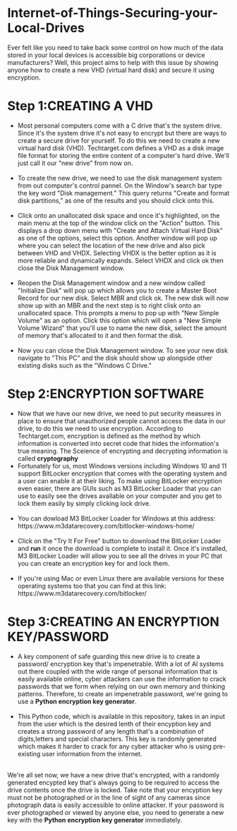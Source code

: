 # Internet-of-Things-Securing-your-Local-Drives
Ever felt like you need to take back some control on how much of the data stored in your local devices is accessible big corporations or device manufacturers? Well, this project aims to help with this issue by showing anyone how to create a new VHD (virtual hard disk) and secure it using encryption.

<h1>Step 1:CREATING A VHD</h1>
<ul>
<li>Most personal computers come with a C drive that's the system drive. Since it's the system drive it's not easy to encrypt but there are ways to create a secure drive for yourself. To do this  we need to create a new virtual hard  disk (VHD).
Techtarget.com defines a VHD as a disk image file format for storing the entire content of a computer's hard drive. We'll just call it our "new drive" from now on.<br></li>
<br><li>To create the new drive, we need to use the disk management system from out computer's control pannel. On the Window's search bar type the key word "Disk management." This query returns "Create and format disk partitions," as one
of the results and you should click onto this.</li><br>
<li>Click onto an unallocated disk space and once it's highlighted, on the main menu at the top of the window click on the "Action" button. This displays a drop down menu
with "Create and Attach Virtual Hard Disk" as one of the options, select this option. Another window will pop up where you can select the location of the new drive and also pick between VHD and VHDX. Selecting VHDX is the better option as it is 
more reliable and dynamically expands. Select VHDX and click ok then close the Disk Management window.</li><br>
<li>Reopen the Disk Management window and a new window called "Initialize Disk" will pop up which allows you to create a Master Boot Record for our new disk. Select MBR and click ok. The new disk will now show up with an MBR and the next step is to right clisk onto an
unallocated space. This prompts a menu to pop up with "New Simple Volume" as an option. Click this option which will open a "New Simple Volume Wizard" that you'll use to name the new disk,
select the amount of memory that's allocated to it and then format the disk.</li><br>
<li>Now you can close the Disk Management window. To see your new disk navigate to "This PC" and the disk should show up alongside other existing disks such as the "Windows C Drive." </li>
</ul>
<h1>Step 2:ENCRYPTION SOFTWARE</h1>
<ul>
<li> Now that we have our new drive, we need to put security measures in place to ensure that unauthorized people cannot access the data in our drive, to do this we need to use encryption. According to Techtarget.com, encryption is defined as
the method by which information is converted into secret code that hides the information's true meaning. The Sceience of encrypting and decrypting information is called <b>cryptography</strong></b>
<li>Fortunately for us, most Windows versions including Windows 10 and 11 support BitLocker encryption that comes with the operating system and a user can enable it at their liking. To make using BitLocker encryption even easier, there are GUIs
such as M3 BitLocker Loader that you can use to easily see the drives available on your computer and you get to lock them easily by simply clicking lock drive.</li><br>
<li>You can dowload M3 BitLocker Loader for Windows at this address: https://www.m3datarecovery.com/bitlocker-windows-home/ </li><br>
<li>Click on the "Try It For Free" button to download the BitLocker Loader and <strong>run</strong> it once the download is complete to install it. Once it's installed, M3 BitLocker Loader will allow you to see all 
the drives in your PC that you can create an encryption key for and lock them.</li><br>
<li>If you're using Mac or even Linux there are available versions for these operating systems too that you can find at this link: https://www.m3datarecovery.com/bitlocker/</li>

</ul>
<h1>Step 3:CREATING AN ENCRYPTION KEY/PASSWORD</h1>
<ul>
<li>A key component of safe guarding this new drive is to create a password/ encryption key that's impenetrable. With a lot of AI systems out there coupled with the wide range of personal information that is easily available online, cyber attackers can use the information
to crack passwords that we form when relying on our own memory and thinking patterns. Therefore, to create an impenetrable password, we're going to use a <strong>Python encryption key generator</strong>.</li><br>
<li>This Python code, which is available in this repository, takes in an input from the user which is the desired lenth of their encyption key and creates a strong password of any length that's a combination of digits,letters and special characters. This key is randomly generated which makes it harder to crack for any cyber attacker who is using pre-existing user information from the internet.</li>
</ul>
<br>
We're all set now, we have a new drive that's encrypted, with a randomly generated encypted key that's always going to be required to access the drive contents once the drive is locked. Take note that your encyption key must not be photographed or in the line of sight of any cameras since photograph data is easily accessible to online attacker. If your password is ever photographed or viewed by anyone else,
you need to generate a new key with the <strong>Python encryption key generator</strong> immediately.
